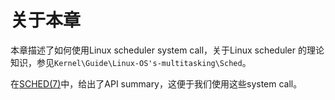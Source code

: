 # 关于本章

本章描述了如何使用Linux scheduler system call，关于Linux scheduler 的理论知识，参见`Kernel\Guide\Linux-OS's-multitasking\Sched`。

在[SCHED(7)](http://man7.org/linux/man-pages/man7/sched.7.html)中，给出了API summary，这便于我们使用这些system call。